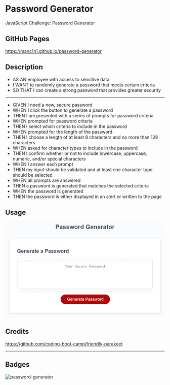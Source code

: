 # Password Generator

JavaScript Challenge: Password Generator

## GitHub Pages

https://manc1n1.github.io/password-generator

## Description

-   AS AN employee with access to sensitive data
-   I WANT to randomly generate a password that meets certain criteria
-   SO THAT I can create a strong password that provides greater security

---

-   GIVEN I need a new, secure password
-   WHEN I click the button to generate a password
-   THEN I am presented with a series of prompts for password criteria
-   WHEN prompted for password criteria
-   THEN I select which criteria to include in the password
-   WHEN prompted for the length of the password
-   THEN I choose a length of at least 8 characters and no more than 128 characters
-   WHEN asked for character types to include in the password
-   THEN I confirm whether or not to include lowercase, uppercase, numeric, and/or special characters
-   WHEN I answer each prompt
-   THEN my input should be validated and at least one character type should be selected
-   WHEN all prompts are answered
-   THEN a password is generated that matches the selected criteria
-   WHEN the password is generated
-   THEN the password is either displayed in an alert or written to the page

## Usage

![screenshot preview](assets/images/screenshot.png)

## Credits

https://github.com/coding-boot-camp/friendly-parakeet

---

## Badges

![password-generator](https://img.shields.io/github/languages/top/manc1n1/password-generator)
